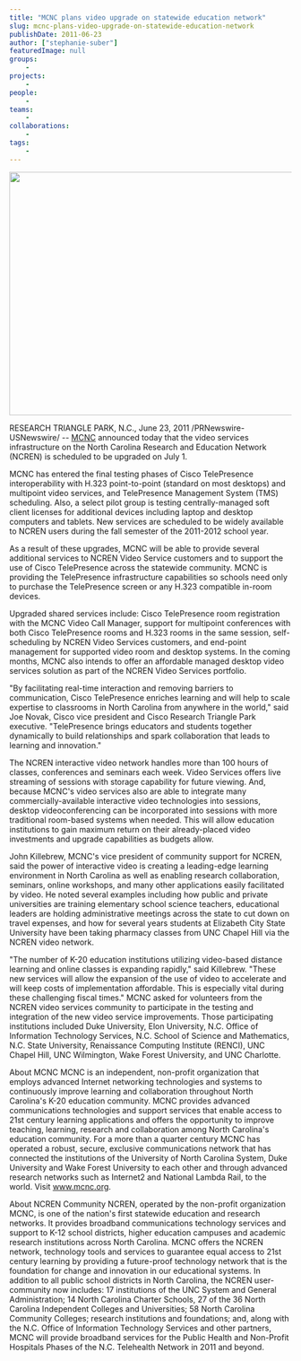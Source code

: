 ```yaml
---
title: "MCNC plans video upgrade on statewide education network"
slug: mcnc-plans-video-upgrade-on-statewide-education-network
publishDate: 2011-06-23
author: ["stephanie-suber"]
featuredImage: null
groups:
    - 
projects:
    - 
people:
    - 
teams: 
    - 
collaborations:
    - 
tags:
    -
---
```


<img class="alignnone size-large wp-image-7719" title="MCNC" src="https://www.renci.org/wp-content/uploads/2011/06/Screen-shot-2011-06-24-at-11.09.53-AM-630x434.png" alt="" width="630" height="434" />

RESEARCH TRIANGLE PARK, N.C., June 23, 2011 /PRNewswire-USNewswire/ -- <a title="MCNC Site" href="https://www.mcnc.org/" target="_blank">MCNC</a> announced today that the video services infrastructure on the North Carolina Research and Education Network (NCREN) is scheduled to be upgraded on July 1.

MCNC has entered the final testing phases of Cisco TelePresence interoperability with H.323 point-to-point (standard on most desktops) and multipoint video services, and TelePresence Management System (TMS) scheduling. Also, a select pilot group is testing centrally-managed soft client licenses for additional devices including laptop and desktop computers and tablets. New services are scheduled to be widely available to NCREN users during the fall semester of the 2011-2012 school year. 

As a result of these upgrades, MCNC will be able to provide several additional services to NCREN Video Service customers and to support the use of Cisco TelePresence across the statewide community. MCNC is providing the TelePresence infrastructure capabilities so schools need only to purchase the TelePresence screen or any H.323 compatible in-room devices.

Upgraded shared services include: Cisco TelePresence room registration with the MCNC Video Call Manager, support for multipoint conferences with both Cisco TelePresence rooms and H.323 rooms in the same session, self-scheduling by NCREN Video Services customers, and end-point management for supported video room and desktop systems. In the coming months, MCNC also intends to offer an affordable managed desktop video services solution as part of the NCREN Video Services portfolio.

"By facilitating real-time interaction and removing barriers to communication, Cisco TelePresence enriches learning and will help to scale expertise to classrooms in North Carolina from anywhere in the world," said Joe Novak, Cisco vice president and Cisco Research Triangle Park executive. "TelePresence brings educators and students together dynamically to build relationships and spark collaboration that leads to learning and innovation."

The NCREN interactive video network handles more than 100 hours of classes, conferences and seminars each week. Video Services offers live streaming of sessions with storage capability for future viewing. And, because MCNC's video services also are able to integrate many commercially-available interactive video technologies into sessions, desktop videoconferencing can be incorporated into sessions with more traditional room-based systems when needed. This will allow education institutions to gain maximum return on their already-placed video investments and upgrade capabilities as budgets allow.

John Killebrew, MCNC's vice president of community support for NCREN, said the power of interactive video is creating a leading-edge learning environment in North Carolina as well as enabling research collaboration, seminars, online workshops, and many other applications easily facilitated by video. He noted several examples including how public and private universities are training elementary school science teachers, educational leaders are holding administrative meetings across the state to cut down on travel expenses, and how for several years students at Elizabeth City State University have been taking pharmacy classes from UNC Chapel Hill via the NCREN video network.

"The number of K-20 education institutions utilizing video-based distance learning and online classes is expanding rapidly," said Killebrew. "These new services will allow the expansion of the use of video to accelerate and will keep costs of implementation affordable. This is especially vital during these challenging fiscal times."
MCNC asked for volunteers from the NCREN video services community to participate in the testing and integration of the new video service improvements. Those participating institutions included Duke University, Elon University, N.C. Office of Information Technology Services, N.C. School of Science and Mathematics, N.C. State University, Renaissance Computing Institute (RENCI), UNC Chapel Hill, UNC Wilmington, Wake Forest University, and UNC Charlotte.

<span class="head2">About MCNC</span>
MCNC is an independent, non-profit organization that employs advanced Internet networking technologies and systems to continuously improve learning and collaboration throughout North Carolina's K-20 education community. MCNC provides advanced communications technologies and support services that enable access to 21st century learning applications and offers the opportunity to improve teaching, learning, research and collaboration among North Carolina's education community. For a more than a quarter century MCNC has operated a robust, secure, exclusive communications network that has connected the institutions of the University of North Carolina System, Duke University and Wake Forest University to each other and through advanced research networks such as Internet2 and National Lambda Rail, to the world. Visit <a title="MCNC Site" href="https://www.mcnc.org/" target="_blank">www.mcnc.org</a>.

<span class="head2">About NCREN Community</span>
NCREN, operated by the non-profit organization MCNC, is one of the nation's first statewide education and research networks. It provides broadband communications technology services and support to K-12 school districts, higher education campuses and academic research institutions across North Carolina. MCNC offers the NCREN network, technology tools and services to guarantee equal access to 21st century learning by providing a future-proof technology network that is the foundation for change and innovation in our educational systems. In addition to all public school districts in North Carolina, the NCREN user-community now includes: 17 institutions of the UNC System and General Administration; 14 North Carolina Charter Schools, 27 of the 36 North Carolina Independent Colleges and Universities; 58 North Carolina Community Colleges; research institutions and foundations; and, along with the N.C. Office of Information Technology Services and other partners, MCNC will provide broadband services for the Public Health and Non-Profit Hospitals Phases of the N.C. Telehealth Network in 2011 and beyond.

<!-- old tags

["Cisco Systems","distance learning","e-learning","MCNC","NCREN","Telepresence","UNC","Video Services","VoIP"]

-->
